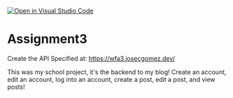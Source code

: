 [![Open in Visual Studio Code](https://classroom.github.com/assets/open-in-vscode-f059dc9a6f8d3a56e377f745f24479a46679e63a5d9fe6f495e02850cd0d8118.svg)](https://classroom.github.com/online_ide?assignment_repo_id=6029664&assignment_repo_type=AssignmentRepo)
# Assignment3
Create the API Specified at: https://wfa3.josecgomez.dev/

This was my school project, it's the backend to my blog!
Create an account, edit an account, log into an account, create a post, edit a post, and view posts!
